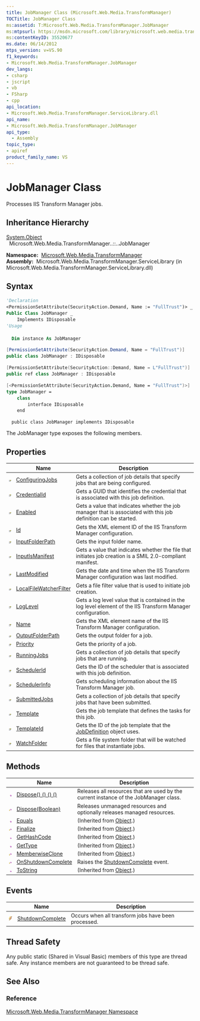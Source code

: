 ```yaml
---
title: JobManager Class (Microsoft.Web.Media.TransformManager)
TOCTitle: JobManager Class
ms:assetid: T:Microsoft.Web.Media.TransformManager.JobManager
ms:mtpsurl: https://msdn.microsoft.com/library/microsoft.web.media.transformmanager.jobmanager(v=VS.90)
ms:contentKeyID: 35520677
ms.date: 06/14/2012
mtps_version: v=VS.90
f1_keywords:
- Microsoft.Web.Media.TransformManager.JobManager
dev_langs:
- csharp
- jscript
- vb
- FSharp
- cpp
api_location:
- Microsoft.Web.Media.TransformManager.ServiceLibrary.dll
api_name:
- Microsoft.Web.Media.TransformManager.JobManager
api_type:
  - Assembly
topic_type:
- apiref
product_family_name: VS
---
```


# JobManager Class

Processes IIS Transform Manager jobs.

## Inheritance Hierarchy

[System.Object](https://msdn.microsoft.com/library/e5kfa45b)  
  Microsoft.Web.Media.TransformManager..::..JobManager  

**Namespace:**  [Microsoft.Web.Media.TransformManager](microsoft-web-media-transformmanager-namespace.md)  
**Assembly:**  Microsoft.Web.Media.TransformManager.ServiceLibrary (in Microsoft.Web.Media.TransformManager.ServiceLibrary.dll)

## Syntax

```vb
'Declaration
<PermissionSetAttribute(SecurityAction.Demand, Name := "FullTrust")> _
Public Class JobManager _
    Implements IDisposable
'Usage

  Dim instance As JobManager
```

```csharp
[PermissionSetAttribute(SecurityAction.Demand, Name = "FullTrust")]
public class JobManager : IDisposable
```

```cpp
[PermissionSetAttribute(SecurityAction::Demand, Name = L"FullTrust")]
public ref class JobManager : IDisposable
```

``` fsharp
[<PermissionSetAttribute(SecurityAction.Demand, Name = "FullTrust")>]
type JobManager =  
    class
        interface IDisposable
    end
```

```jscript
  public class JobManager implements IDisposable
```

The JobManager type exposes the following members.

## Properties

||Name|Description|
|--- |--- |--- |
|![Public property](images/Hh125762.pubproperty(en-us,VS.90).gif "Public property")|[ConfiguringJobs](jobmanager-configuringjobs-property-microsoft-web-media-transformmanager.md)|Gets a collection of job details that specify jobs that are being configured.|
|![Public property](images/Hh125762.pubproperty(en-us,VS.90).gif "Public property")|[CredentialId](jobmanager-credentialid-property-microsoft-web-media-transformmanager.md)|Gets a GUID that identifies the credential that is associated with this job definition.|
|![Public property](images/Hh125762.pubproperty(en-us,VS.90).gif "Public property")|[Enabled](jobmanager-enabled-property-microsoft-web-media-transformmanager.md)|Gets a value that indicates whether the job manager that is associated with this job definition can be started.|
|![Public property](images/Hh125762.pubproperty(en-us,VS.90).gif "Public property")|[Id](jobmanager-id-property-microsoft-web-media-transformmanager.md)|Gets the XML element ID of the IIS Transform Manager configuration.|
|![Public property](images/Hh125762.pubproperty(en-us,VS.90).gif "Public property")|[InputFolderPath](jobmanager-inputfolderpath-property-microsoft-web-media-transformmanager.md)|Gets the input folder name.|
|![Public property](images/Hh125762.pubproperty(en-us,VS.90).gif "Public property")|[InputIsManifest](jobmanager-inputismanifest-property-microsoft-web-media-transformmanager.md)|Gets a value that indicates whether the file that initiates job creation is a SMIL 2.0-compliant manifest.|
|![Public property](images/Hh125762.pubproperty(en-us,VS.90).gif "Public property")|[LastModified](jobmanager-lastmodified-property-microsoft-web-media-transformmanager.md)|Gets the date and time when the IIS Transform Manager configuration was last modified.|
|![Public property](images/Hh125762.pubproperty(en-us,VS.90).gif "Public property")|[LocalFileWatcherFilter](jobmanager-localfilewatcherfilter-property-microsoft-web-media-transformmanager.md)|Gets a file filter value that is used to initiate job creation.|
|![Public property](images/Hh125762.pubproperty(en-us,VS.90).gif "Public property")|[LogLevel](jobmanager-loglevel-property-microsoft-web-media-transformmanager.md)|Gets a log level value that is contained in the log level element of the IIS Transform Manager configuration.|
|![Public property](images/Hh125762.pubproperty(en-us,VS.90).gif "Public property")|[Name](jobmanager-name-property-microsoft-web-media-transformmanager.md)|Gets the XML element name of the IIS Transform Manager configuration.|
|![Public property](images/Hh125762.pubproperty(en-us,VS.90).gif "Public property")|[OutputFolderPath](jobmanager-outputfolderpath-property-microsoft-web-media-transformmanager.md)|Gets the output folder for a job.|
|![Public property](images/Hh125762.pubproperty(en-us,VS.90).gif "Public property")|[Priority](jobmanager-priority-property-microsoft-web-media-transformmanager.md)|Gets the priority of a job.|
|![Public property](images/Hh125762.pubproperty(en-us,VS.90).gif "Public property")|[RunningJobs](jobmanager-runningjobs-property-microsoft-web-media-transformmanager.md)|Gets a collection of job details that specify jobs that are running.|
|![Public property](images/Hh125762.pubproperty(en-us,VS.90).gif "Public property")|[SchedulerId](jobmanager-schedulerid-property-microsoft-web-media-transformmanager.md)|Gets the ID of the scheduler that is associated with this job definition.|
|![Public property](images/Hh125762.pubproperty(en-us,VS.90).gif "Public property")|[SchedulerInfo](jobmanager-schedulerinfo-property-microsoft-web-media-transformmanager.md)|Gets scheduling information about the IIS Transform Manager job.|
|![Public property](images/Hh125762.pubproperty(en-us,VS.90).gif "Public property")|[SubmittedJobs](jobmanager-submittedjobs-property-microsoft-web-media-transformmanager.md)|Gets a collection of job details that specify jobs that have been submitted.|
|![Public property](images/Hh125762.pubproperty(en-us,VS.90).gif "Public property")|[Template](jobmanager-template-property-microsoft-web-media-transformmanager.md)|Gets the job template that defines the tasks for this job.|
|![Public property](images/Hh125762.pubproperty(en-us,VS.90).gif "Public property")|[TemplateId](jobmanager-templateid-property-microsoft-web-media-transformmanager.md)|Gets the ID of the job template that the [JobDefinition](jobdefinition-class-microsoft-web-media-transformmanager.md) object uses.|
|![Public property](images/Hh125762.pubproperty(en-us,VS.90).gif "Public property")|[WatchFolder](jobmanager-watchfolder-property-microsoft-web-media-transformmanager.md)|Gets a file system folder that will be watched for files that instantiate jobs.|

## Methods

||Name|Description|
|--- |--- |--- |
|![Public method](images/Hh125771.pubmethod(en-us,VS.90).gif "Public method")|[Dispose() () () ()](jobmanager-dispose-method-microsoft-web-media-transformmanager_1.md)|Releases all resources that are used by the current instance of the JobManager class.|
|![Protected method](images/Hh125771.protmethod(en-us,VS.90).gif "Protected method")|[Dispose(Boolean)](jobmanager-dispose-method-boolean-microsoft-web-media-transformmanager.md)|Releases unmanaged resources and optionally releases managed resources.|
|![Public method](images/Hh125771.pubmethod(en-us,VS.90).gif "Public method")|[Equals](https://msdn.microsoft.com/library/bsc2ak47)|(Inherited from [Object](https://msdn.microsoft.com/library/e5kfa45b).)|
|![Protected method](images/Hh125771.protmethod(en-us,VS.90).gif "Protected method")|[Finalize](https://msdn.microsoft.com/library/4k87zsw7)|(Inherited from [Object](https://msdn.microsoft.com/library/e5kfa45b).)|
|![Public method](images/Hh125771.pubmethod(en-us,VS.90).gif "Public method")|[GetHashCode](https://msdn.microsoft.com/library/zdee4b3y)|(Inherited from [Object](https://msdn.microsoft.com/library/e5kfa45b).)|
|![Public method](images/Hh125771.pubmethod(en-us,VS.90).gif "Public method")|[GetType](https://msdn.microsoft.com/library/dfwy45w9)|(Inherited from [Object](https://msdn.microsoft.com/library/e5kfa45b).)|
|![Protected method](images/Hh125771.protmethod(en-us,VS.90).gif "Protected method")|[MemberwiseClone](https://msdn.microsoft.com/library/57ctke0a)|(Inherited from [Object](https://msdn.microsoft.com/library/e5kfa45b).)|
|![Protected method](images/Hh125771.protmethod(en-us,VS.90).gif "Protected method")|[OnShutdownComplete](jobmanager-onshutdowncomplete-method-microsoft-web-media-transformmanager.md)|Raises the [ShutdownComplete](jobmanager-shutdowncomplete-event-microsoft-web-media-transformmanager.md) event.|
|![Public method](images/Hh125771.pubmethod(en-us,VS.90).gif "Public method")|[ToString](https://msdn.microsoft.com/library/7bxwbwt2)|(Inherited from [Object](https://msdn.microsoft.com/library/e5kfa45b).)|

## Events

||Name|Description|
|--- |--- |--- |
|![Public event](images/Hh125579.pubevent(en-us,VS.90).gif "Public event")|[ShutdownComplete](jobmanager-shutdowncomplete-event-microsoft-web-media-transformmanager.md)|Occurs when all transform jobs have been processed.|

## Thread Safety

Any public static (Shared in Visual Basic) members of this type are thread safe. Any instance members are not guaranteed to be thread safe.

## See Also

### Reference

[Microsoft.Web.Media.TransformManager Namespace](microsoft-web-media-transformmanager-namespace.md)
